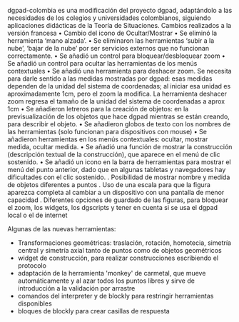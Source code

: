 dgpad-colombia es una modificación del proyecto dgpad, adaptándolo a las necesidades de los colegios y universidades colombianos, siguiendo aplicaciones didácticas de la Teoría de Situaciones.
Cambios realizados a la versión francesa
  •	Cambio del icono de Ocultar/Mostrar
  •	Se eliminó la herramienta ‘mano alzada’.
  •	Se eliminaron las herramientas ‘subir a la nube’, ‘bajar de la nube’ por ser servicios externos que no funcionan correctamente.
  •	Se añadió un control para bloquear/desbloquear zoom
  •	Se añadió un control para ocultar las herramientas de los menús contextuales
  •	Se añadió una herramienta para deshacer zoom. Se necesita para darle sentido a las medidas mostradas por dgpad: esas medidas dependen de la unidad del sistema de coordenadas; al iniciar esa unidad es aproximadamente 1cm, pero el zoom la modifica. La herramienta deshacer zoom regresa el tamaño de la unidad del sistema de coordenadas a aprox 1cm
  •	Se añadieron letreros para la creación de objetos: en la previsualización de los objetos que hace dgpad mientras se están creando, para describir el objeto.
  •	Se añadieron globos de texto con los nombres de las herramientas (solo funcionan para dispositivos con mouse)
  •	Se añadieron herramientas en los menús contextuales: ocultar, mostrar medida, ocultar medida.
  •	Se añadió una función de mostrar la construcción (descripción textual de la construcción), que aparece en el menú de clic sostenido.
  •	Se añadió un icono en la barra de herramientas para mostrar el menú del punto anterior, dado que en algunas tabletas y navegadores hay dificultades con el clic sostenido.
  . Posibilidad de mostrar nombre y medida de objetos diferentes a puntos
  . Uso de una escala para que la figura aparezca completa al cambiar a un dispositivo con una pantalla de menor capacidad
  . Diferentes opciones de guardado de las figuras, para bloquear el zoom, los widgets, los dgscripts y tener en cuenta si se usa el dgpad local o el de internet

Algunas de las nuevas herramientas:
  - Transformaciones geométricas: traslación, rotación, homotecia, simetría central y simetría axial tanto de puntos como de objetos geométricos
  - widget de construcción, para realizar construcciones escribiendo el protocolo
  - adaptación de la herramienta 'monkey' de carmetal, que mueve automáticamente y al azar todos los puntos libres y sirve de introducción a la validación por arrastre
  - comandos del interpreter y de blockly para restringir herramientas disponibles
  - bloques de blockly para crear casillas de respuesta
